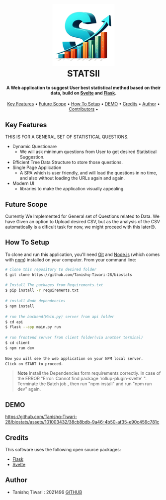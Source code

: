 
<h1 align="center">
  <br>
  <img src="client\public\logo.png" alt="Markdownify" width="200"></a>
  <br>
  STATSII
  <br>
</h1>

<h4 align="center">A Web application to suggest User best statistical method based on their data, build on <a href="https://svelte.dev/" target="_blank">Svelte</a> and <a href="https://flask.palletsprojects.com/en/3.0.x/" target="_blank">Flask</a>.</h4>

<!-- <p align="center">
  <a href="https://badge.fury.io/js/electron-markdownify">
    <img src="https://badge.fury.io/js/electron-markdownify.svg"
         alt="Gitter">
  </a>
  <a href="https://gitter.im/amitmerchant1990/electron-markdownify"><img src="https://badges.gitter.im/amitmerchant1990/electron-markdownify.svg"></a>
  <a href="https://saythanks.io/to/bullredeyes@gmail.com">
      <img src="https://img.shields.io/badge/SayThanks.io-%E2%98%BC-1EAEDB.svg">
  </a>
  <a href="https://www.paypal.me/AmitMerchant">
    <img src="https://img.shields.io/badge/$-donate-ff69b4.svg?maxAge=2592000&amp;style=flat">
  </a>
</p> -->

<p align="center">
  <a href="#key-features">Key Features</a> •
  <a href="#future-scope">Future Scope</a> •
  <a href="#how-to-setup">How To Setup</a> •
  <a href="#demo">DEMO</a> •
  <a href="#credits">Credits</a> •
  <a href="#author">Author</a> •
  <a href="#contributors">Contributors</a> •


  <!-- <a href="#related">Related</a> •
  <a href="#license">License</a> -->
</p>





## Key Features

THIS IS FOR A GENERAL SET OF STATISTICAL QUESTIONS.
* Dynamic Questionare
  - We will ask minimum questions from User to get desired Statistical Suggestion. 
* Efficient Tree Data Structure to store those questions.
* Single Page Application
  - A SPA which is user friendly, and will load the questions in no time, and also without loading the URLs again and again.
* Modern UI
  - libraries to make the application visually appealing.

## Future Scope
Currently We Implemented for General set of Questions related to Data.
We have Given an option to Upload desired CSV, but as the analysis of the CSV automatically is a dificult task for now, we might proceed with this later😊. 


## How To Setup

To clone and run this application, you'll need [Git](https://git-scm.com) and [Node.js](https://nodejs.org/en/download/) (which comes with [npm](http://npmjs.com)) installed on your computer. From your command line:

```bash
# Clone this repository to desired folder
$ git clone https://github.com/Tanishq-Tiwari-28/biostats

# Install The packages from Requirements.txt
$ pip install -r requirements.txt

# install Node dependencies
$ npm install

# run the backend(Main.py) server from api folder
$ cd api
$ flask --app main.py run

# run frontend server from client folder(via another terminal)
$ cd client
$ npm run dev

Now you will see the web application on your NPM local server.
Click on START to proceed. 
```

> **Note**
> Install the Dependencies form requirements correctly.
> In case of the ERROR "Error: Cannot find package 'rollup-plugin-svelte' ".
Terminate the Batch job , then run "npm install" and run "npm run dev" again.
 


## DEMO


https://github.com/Tanishq-Tiwari-28/biostats/assets/101003432/38cb8bdb-9a46-4b50-af35-e90c459c781c




<!-- ## Download

You can [download](https://github.com/amitmerchant1990/electron-markdownify/releases/tag/v1.2.0) the latest installable version of Markdownify for Windows, macOS and Linux. -->

<!-- ## Emailware

Markdownify is an [emailware](https://en.wiktionary.org/wiki/emailware). Meaning, if you liked using this app or it has helped you in any way, I'd like you send me an email at <bullredeyes@gmail.com> about anything you'd want to say about this software. I'd really appreciate it! -->

## Credits

This software uses the following open source packages:

- [Flask](https://flask.palletsprojects.com/en/3.0.x/)
- [Svelte](https://svelte.dev/)


## Author
- Tanishq Tiwari : 2021496 [GITHUB](https://github.com/Tanishq-Tiwari-28)



<!-- ## Related

[markdownify-web](https://github.com/amitmerchant1990/markdownify-web) - Web version of Markdownify -->
<!-- 
## Support

<a href="https://www.buymeacoffee.com/5Zn8Xh3l9" target="_blank"><img src="https://www.buymeacoffee.com/assets/img/custom_images/purple_img.png" alt="Buy Me A Coffee" style="height: 41px !important;width: 174px !important;box-shadow: 0px 3px 2px 0px rgba(190, 190, 190, 0.5) !important;-webkit-box-shadow: 0px 3px 2px 0px rgba(190, 190, 190, 0.5) !important;" ></a>

<p>Or</p> 

<a href="https://www.patreon.com/amitmerchant">
	<img src="https://c5.patreon.com/external/logo/become_a_patron_button@2x.png" width="160">
</a>

## You may also like...

- [Pomolectron](https://github.com/amitmerchant1990/pomolectron) - A pomodoro app
- [Correo](https://github.com/amitmerchant1990/correo) - A menubar/taskbar Gmail App for Windows and macOS

## License

MIT

---

> [amitmerchant.com](https://www.amitmerchant.com) &nbsp;&middot;&nbsp;
> GitHub [@amitmerchant1990](https://github.com/amitmerchant1990) &nbsp;&middot;&nbsp;
> Twitter [@amit_merchant](https://twitter.com/amit_merchant)
 -->
